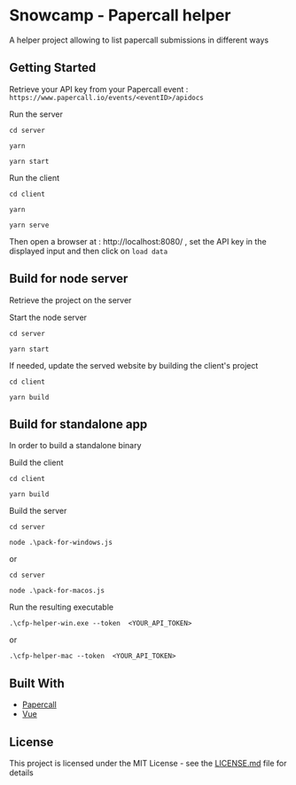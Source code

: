 # Snowcamp - Papercall helper

A helper project allowing to list papercall submissions in different ways

## Getting Started

Retrieve your API key from your Papercall event : `https://www.papercall.io/events/<eventID>/apidocs`

Run the server

```
cd server

yarn

yarn start
```
Run the client

```
cd client

yarn

yarn serve
```

Then open a browser at : http://localhost:8080/ , set the API key in the displayed input and then click on `load data`

## Build for node server

Retrieve the project on the server

Start the node server

```
cd server

yarn start
```

If needed, update the served website by building the client's project

```
cd client

yarn build
```

## Build for standalone app

In order to build a standalone binary

Build the client

```
cd client

yarn build
```

Build the server

```
cd server

node .\pack-for-windows.js
```
or
```
cd server

node .\pack-for-macos.js
```

Run the resulting executable

```
.\cfp-helper-win.exe --token  <YOUR_API_TOKEN>
```
or
```
.\cfp-helper-mac --token  <YOUR_API_TOKEN>
```
## Built With

* [Papercall](https://www.papercall.io/)
* [Vue](https://vuejs.org/)

## License

This project is licensed under the MIT License - see the [LICENSE.md](LICENSE.md) file for details

